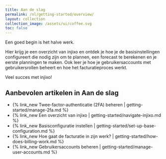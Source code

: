 ```yaml
---
title: Aan de slag
permalink: /nl/getting-started/overview/
layout: collection
collection_image: /assets/ui/coffee.svg
toc: false
---
```


Een goed begin is het halve werk.

Hier krijg je een overzicht van injixo en ontdek je hoe je de basisinstellingen configureert die nodig zijn om te plannen, een forecast te berekenen en je eerste planningen te maken. Ook leer je hoe je gebruikersaccounts met gebruikersrollen beheert en hoe het facturatieproces werkt.

Veel succes met injixo!

## Aanbevolen artikelen in Aan de slag

- {% link_new Twee-factor-authenticatie (2FA) beheren | getting-started/manage-2fa.md %}
- {% link_new Een overzicht van injixo | getting-started/navigate-injixo.md %}
- {% link_new Basisconfiguratie instellen | getting-started/set-up-base-configuration.md %}
- {% link_new Hoe gaat de facturatie in zijn werk? | getting-started/how-does-billing-work.md %}
- {% link_new Gebruikersaccounts beheren | getting-started/manage-user-accounts.md %}
